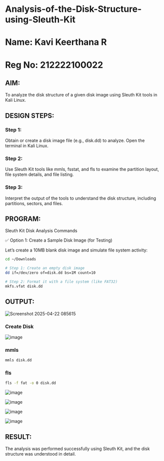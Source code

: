 # Analysis-of-the-Disk-Structure-using-Sleuth-Kit
# Name: Kavi Keerthana R 
# Reg No: 212222100022
## AIM:
To analyze the disk structure of a given disk image using Sleuth Kit tools in Kali Linux.

## DESIGN STEPS:
### Step 1:
Obtain or create a disk image file (e.g., disk.dd) to analyze. Open the terminal in Kali Linux.

### Step 2:
Use Sleuth Kit tools like mmls, fsstat, and fls to examine the partition layout, file system details, and file listing.

### Step 3:
Interpret the output of the tools to understand the disk structure, including partitions, sectors, and files.

## PROGRAM:
Sleuth Kit Disk Analysis Commands

✅ Option 1: Create a Sample Disk Image (for Testing)

Let’s create a 10MB blank disk image and simulate file system activity:

```bash
cd ~/Downloads

# Step 1: Create an empty disk image
dd if=/dev/zero of=disk.dd bs=1M count=10

# Step 2: Format it with a file system (like FAT32)
mkfs.vfat disk.dd
```

## OUTPUT:

![Screenshot 2025-04-22 085615](https://github.com/user-attachments/assets/48ad4510-e6d3-42cc-a6f7-a5453af7e6a9)

### Create Disk
![image](https://github.com/user-attachments/assets/486b446a-0c92-4841-a095-3980000c3fc8)
### mmls 
```bash
mmls disk.dd
```
### fls
```bash
fls -f fat -o 0 disk.dd
```
![image](https://github.com/user-attachments/assets/85967a1e-38ab-4281-aa16-820b2cfa7479)

![image](https://github.com/user-attachments/assets/36499cfc-15f3-4b86-8023-7876a2d5df25)


![image](https://github.com/user-attachments/assets/1972eea0-f2aa-471e-8cc7-83e1279f38eb)

![image](https://github.com/user-attachments/assets/2f3834c6-b0da-45d9-a207-c1afc7937b3c)

## RESULT:
The analysis was performed successfully using Sleuth Kit, and the disk structure was understood in detail.
